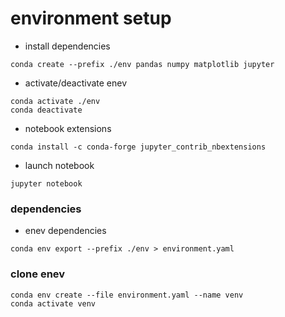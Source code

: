 # environment setup
* install dependencies
```console
conda create --prefix ./env pandas numpy matplotlib jupyter
```
* activate/deactivate enev
```console
conda activate ./env
conda deactivate
```
* notebook extensions
```console
conda install -c conda-forge jupyter_contrib_nbextensions
```
* launch notebook
```console
jupyter notebook
```

### dependencies
* enev dependencies
```console
conda env export --prefix ./env > environment.yaml
```

### clone enev
```console
conda env create --file environment.yaml --name venv
conda activate venv
```